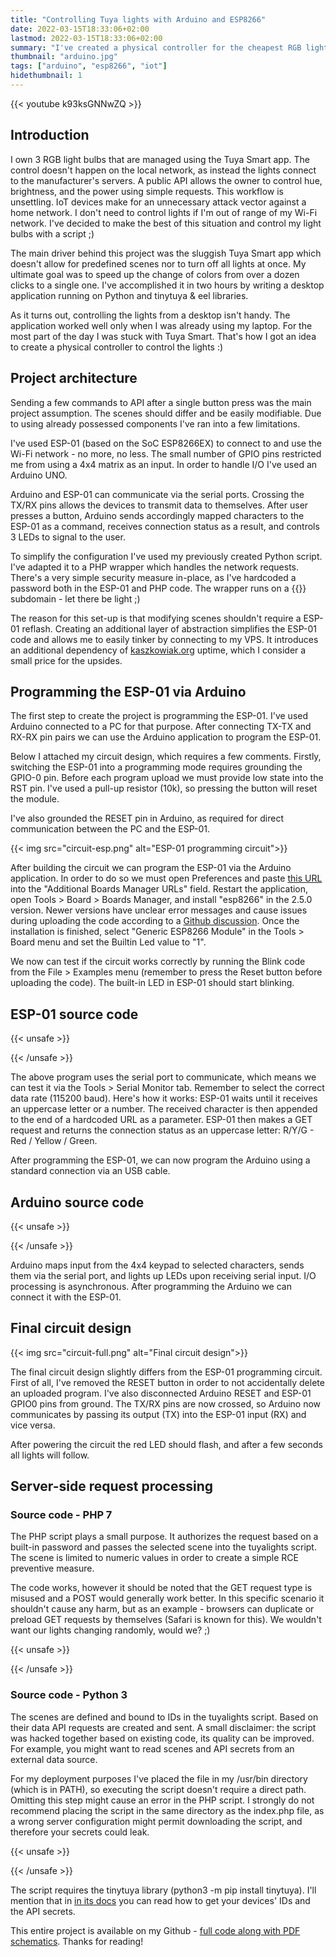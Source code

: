 ```yaml
---
title: "Controlling Tuya lights with Arduino and ESP8266"
date: 2022-03-15T18:33:06+02:00
lastmod: 2022-03-15T18:33:06+02:00
summary: "I've created a physical controller for the cheapest RGB lighting available in Poland. Do it yourself - code and circuit designs included!"
thumbnail: "arduino.jpg"
tags: ["arduino", "esp8266", "iot"]
hidethumbnail: 1
---
```


{{< youtube k93ksGNNwZQ >}}

## Introduction
I own 3 RGB light bulbs that are managed using the Tuya Smart app. The control doesn't happen on the local network, as instead the lights connect to the manufacturer's servers. A public API allows the owner to control hue, brightness, and the power using simple requests. This workflow is unsettling. IoT devices make for an unnecessary attack vector against a home network. I don't need to control lights if I'm out of range of my Wi-Fi network. I've decided to make the best of this situation and control my light bulbs with a script ;)

The main driver behind this project was the sluggish Tuya Smart app which doesn't allow for predefined scenes nor to turn off all lights at once. My ultimate goal was to speed up the change of colors from over a dozen clicks to a single one. I've accomplished it in two hours by writing a desktop application running on Python and tinytuya & eel libraries.

As it turns out, controlling the lights from a desktop isn't handy. The application worked well only when I was already using my laptop. For the most part of the day I was stuck with Tuya Smart. That's how I got an idea to create a physical controller to control the lights :) 

## Project architecture

Sending a few commands to API after a single button press was the main project assumption. The scenes should differ and be easily modifiable. Due to using already possessed components I've ran into a few limitations.   

I've used ESP-01 (based on the SoC ESP8266EX) to connect to and use the Wi-Fi network - no more, no less. The small number of GPIO pins restricted me from using a 4x4 matrix as an input. In order to handle I/O I've used an Arduino UNO.

Arduino and ESP-01 can communicate via the serial ports. Crossing the TX/RX pins allows the devices to transmit data to themselves. After user presses a button, Arduino sends accordingly mapped characters to the ESP-01 as a command, receives connection status as a result, and controls 3 LEDs to signal to the user.   

To simplify the configuration I've used my previously created Python script. I've adapted it to a PHP wrapper which handles the network requests. There's a very simple security measure in-place, as I've hardcoded a password both in the ESP-01 and PHP code. The wrapper runs on a {{<link href="https://genesis13.kaszkowiak.org" text="genesis13.kaszkowiak.org" rel="nofollow" target="_blank">}} subdomain - let there be light ;)

The reason for this set-up is that modifying scenes shouldn't require a ESP-01 reflash. Creating an additional layer of abstraction simplifies the ESP-01 code and allows me to easily tinker by connecting to my VPS. It introduces an additional dependency of [kaszkowiak.org](https://kaszkowiak.org) uptime, which I consider a small price for the upsides.

## Programming the ESP-01 via Arduino

The first step to create the project is programming the ESP-01. I've used Arduino connected to a PC for that purpose. After connecting TX-TX and RX-RX pin pairs we can use the Arduino application to program the ESP-01.

Below I attached my circuit design, which requires a few comments. Firstly, switching the ESP-01 into a programming mode requires grounding the GPIO-0 pin. Before each program upload we must provide low state into the RST pin. I've used a pull-up resistor (10k), so pressing the button will reset the module.   

I've also grounded the RESET pin in Arduino, as required for direct communication between the PC and the ESP-01. 

{{< img src="circuit-esp.png" alt="ESP-01 programming circuit">}}

After building the circuit we can program the ESP-01 via the Arduino application. In order to do so we must open Preferences and paste [this URL](http://arduino.esp8266.com/stable/package_esp8266com_index.json) into the "Additional Boards Manager URLs" field. Restart the application, open Tools > Board > Boards Manager, and install "esp8266" in the 2.5.0 version. Newer versions have unclear error messages and cause issues during uploading the code according to a [Github discussion](https://github.com/espressif/esptool/issues/432). Once the installation is finished, select "Generic ESP8266 Module" in the Tools > Board menu and set the Builtin Led value to "1".

We now can test if the circuit works correctly by running the Blink code from the File > Examples menu (remember to press the Reset button before uploading the code). The built-in LED in ESP-01 should start blinking.   


## ESP-01 source code
{{< unsafe >}}
<div class="github-code">
<script src="https://emgithub.com/embed.js?target=https%3A%2F%2Fgithub.com%2FasdfMaciej%2Farduino-tuya%2Fblob%2Fmain%2FCode%2520-%2520ESP8266%2Fesp8266.cpp&style=github&showBorder=on&showLineNumbers=on&showFileMeta=on&showCopy=on"></script>
</div>
{{< /unsafe >}}

The above program uses the serial port to communicate, which means we can test it via the Tools > Serial Monitor tab. Remember to select the correct data rate (115200 baud). Here's how it works: ESP-01 waits until it receives an uppercase letter or a number. The received character is then appended to the end of a hardcoded URL as a parameter. ESP-01 then makes a GET request and returns the connection status as an uppercase letter: R/Y/G - Red / Yellow / Green.     

After programming the ESP-01, we can now program the Arduino using a standard connection via an USB cable. 

## Arduino source code
{{< unsafe >}}
<div class="github-code">
<script src="https://emgithub.com/embed.js?target=https%3A%2F%2Fgithub.com%2FasdfMaciej%2Farduino-tuya%2Fblob%2Fmain%2FCode%2520-%2520Arduino%2Farduino.cpp&style=github&showBorder=on&showLineNumbers=on&showFileMeta=on&showCopy=on"></script>
</div>
{{< /unsafe >}}

Arduino maps input from the 4x4 keypad to selected characters, sends them via the serial port, and lights up LEDs upon receiving serial input. I/O processing is asynchronous. After programming the Arduino we can connect it with the ESP-01.

## Final circuit design
{{< img src="circuit-full.png" alt="Final circuit design">}}

The final circuit design slightly differs from the ESP-01 programming circuit. First of all, I've removed the RESET button in order to not accidentally delete an uploaded program. I've also disconnected Arduino RESET and ESP-01 GPIO0 pins from ground. The TX/RX pins are now crossed, so Arduino now communicates by passing its output (TX) into the ESP-01 input (RX) and vice versa.

After powering the circuit the red LED should flash, and after a few seconds all lights will follow.   

## Server-side request processing 
### Source code - PHP 7

The PHP script plays a small purpose. It authorizes the request based on a built-in password and passes the selected scene into the tuyalights script. The scene is limited to numeric values in order to create a simple RCE preventive measure.

The code works, however it should be noted that the GET request type is misused and a POST would generally work better. In this specific scenario it shouldn't cause any harm, but as an example - browsers can duplicate or preload GET requests by themselves (Safari is known for this). We wouldn't want our lights changing randomly, would we? ;)   

{{< unsafe >}}
<div class="github-code">
<script src="https://emgithub.com/embed.js?target=https%3A%2F%2Fgithub.com%2FasdfMaciej%2Farduino-tuya%2Fblob%2Fmain%2FCode%2520-%2520Server%2Findex.php&style=github&showBorder=on&showLineNumbers=on&showFileMeta=on&showCopy=on"></script>
</div>
{{< /unsafe >}}

### Source code - Python 3

The scenes are defined and bound to IDs in the tuyalights script. Based on their data API requests are created and sent. A small disclaimer: the script was hacked together based on existing code, its quality can be improved. For example, you might want to read scenes and API secrets from an external data source. 

For my deployment purposes I've placed the file in my /usr/bin directory (which is in PATH), so executing the script doesn't require a direct path. Omitting this step might cause an error in the PHP script. I strongly do not recommend placing the script in the same directory as the index.php file, as a wrong server configuration might permit downloading the script, and therefore your secrets could leak.

{{< unsafe >}}
<div class="github-code">
<script src="https://emgithub.com/embed.js?target=https%3A%2F%2Fgithub.com%2FasdfMaciej%2Farduino-tuya%2Fblob%2Fmain%2FCode%2520-%2520Server%2Ftuyalights&style=github&showBorder=on&showLineNumbers=on&showFileMeta=on&showCopy=on"></script>
</div>
{{< /unsafe >}}

The script requires the tinytuya library (python3 -m pip install tinytuya). I'll mention that in [in its docs](https://pypi.org/project/tinytuya/) you can read how to get your devices' IDs and the API secrets.

This entire project is available on my Github - [full code along with PDF schematics](https://github.com/asdfMaciej/arduino-tuya). Thanks for reading!